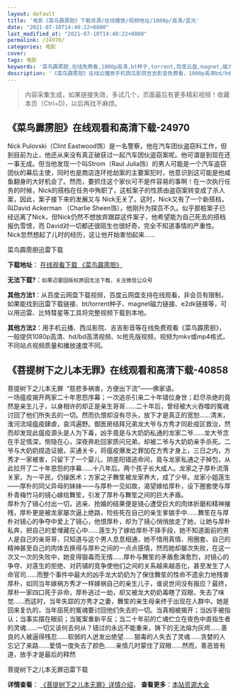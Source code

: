 ```yaml
---
layout: default
title: '电影《菜鸟霹雳胆》下载资源/在线播放/视频地址/1080p/高清/蓝光'
date: "2021-07-10T14:40:22+0800"
last_modified_at: "2021-07-10T14:40:22+0800"
permalink: /24970/
categories: 电影
cover:
tags: 电影
keywords: '菜鸟霹雳胆,在线免费看,1080p高清,bt种子,torrent,百度云盘,magnet,磁力链,迅雷下载资源'
description: '《菜鸟霹雳胆》在线云播放手机西瓜影院吉吉影音免费看，1080p高清bd/hd未删减完整版和tc抢先枪版，mkv/mp4格式，附带bt/torrent种子、magnet/磁力链、百度云盘、网盘资源迅雷下载链接'
---
```


>内容采集生成，如果链接失效，多试几个，页面最后有更多精彩视频！收藏本页（Ctrl+D)，以后再找不麻烦。


## 《菜鸟霹雳胆》在线观看和高清下载-24970

Nick Pulovski（Clint Eastwood饰）是一名警察，他在汽车团伙盗窃科工作，但到目前为止，他还从来没有真正破获过一起汽车团伙盗窃案呢。他可谓是到现在还一事无成。但当他发现一个叫Strom（Raul Julia饰）的男人可能是一个汽车盗窃团伙的幕后主使，同时也是商店连环抢劫案的主要案犯时，他意识到这可能是他咸鱼翻身的大好机会了。然而，要抓住这个家伙可不是件容易的事啊！在一次执行任务的时候，Nick的搭档在任务中殉职了，这桩案子的性质由盗窃案转变成了杀人案，因此，案子接下来的发展又与 Nick无关了。这时，Nick又有了一个新搭档，叫David Ackerman （Charlie Sheen饰），他刚升为探员不久。似乎那桩案子已经远离了Nick，但Nick仍然不想放弃跟踪这件案子，他希望能为自己死去的搭档报仇雪恨，而 David对一切都还很陌生也很好奇，完全不知道事情的严重性。Nick忽然想起了儿时的经历，这让他开始害怕起来&hellip;…


菜鸟霹雳胆迅雷下载

**下载地址**： [在线观看下载 《菜鸟霹雳胆》](https://www.993dy.com//vod-detail-id-23195.html) 


**无法下载?**：`如果迅雷因版权原因无法下载，关注微信公众号 `

**其他方法1**：从百度云网盘下载视频，百度云网盘支持在线观看，非会员有限制，如果能找到迅雷下载链接、bt/torrent种子、magnet磁力链接、e2dk链接等，可以用迅雷、比特彗星等工具将完整视频下载到本地。

**其他方法2**：用手机云播、西瓜影院、吉吉影音等在线免费观看《菜鸟霹雳胆》，一般提供1080p高清、hd/bd高清视频、tc抢先版视频，视频为mkv或mp4格式，不同站点视频质量和播放速度不同。


## 《菩提树下之儿本无罪》在线观看和高清下载-40858

菩提树下之儿本无罪&nbsp; “慈悲多祸害，方便出下流&rdquo;——佛家语。<br />一场瘟疫揭开两家二十年恩怨序幕；一次追杀引来二十年错位身世；赶尽杀绝的竟然是亲生儿子，以身相许的却正是亲生哥哥……二十年后，曾经被大火吞噬的冤魂讨回了他们所失去的一切。然而仇恨却没有尽头，放下才是真正的宽恕……清末，淮河流域瘟疫肆虐，哀鸿遍野。御医房结拜兄弟龙大爷与方秀才同赴疫区救治，然而却发现此瘟疫源头是人为下毒，凶手竟是与大奶奶私通的龙家二爷……龙大爷念在手足情深，恻隐在心，深夜奔赴回家质问兄弟，却被二爷与大奶奶亲手杀死。二爷与大奶奶捏造证据，买通关卡，将瘟疫爆发之罪加在方秀才身上，三日之内，方秀才一家被害，只留下了一个婴儿，阴差阳错逃命间，竟与龙家私通之子掉包，从此拉开了二十年恩怨的序幕……十八年后。两个孩子长大成人。龙家之子厚朴流落关家，为一平民，仍操医术；方家之子舞笙被龙家养大，成了少爷。龙家小姐莲生&mdash;—厚朴的同父异母的妹妹——与厚朴一见如故，渴望嫁给厚朴，设下圈套使与厚朴青梅竹马的镜心嫁给舞笙，引发了厚朴与舞笙之间的巨大矛盾。<br />厚朴为了镜心付出一切，逃亲、抢婚的结果便是镜心遭受巨大的肉体折磨和精神摧残，厚朴更是被龙家屡次逼上绝路，险些死在自己的亲生爹娘手中……舞笙在与厚朴对镜心的争夺中爱上了镜心，他恨厚朴，却为了镜心悄悄放走了她，让她与厚朴私奔，把自己的爱埋藏在心中……莲生为了嫁给厚朴不择手段，她不知道面前的男人是自己的亲哥哥，只知道与这个男人息息相通，她不惜用真情、用圈套、自己的精神甚至自己的肉体去换得与厚朴之间的一点点感情，然而她却屡次失败，在这一次又一次的失败中，她变得狠毒而无情&hellip;…厚朴与舞笙的矛盾愈演愈烈，对镜心的争夺、对莲生的拒绝、对药铺的竞争使他们之间的关系越来越恶化，甚至发生了人命官司……而整个事件中最大的凶手龙大奶奶为了保住舞笙的性命不遗余力地残害厚朴，如同当年嫁祸方秀才一样嫁祸自己的亲生儿子，谁说世间没有报应？最终，厚朴一家四口死于非命，厚朴逃过一劫，却又被龙大奶奶毒瞎了双眼，失去了味觉……而这时，当年失踪的方秀才之妻，舞笙的亲生母亲终于出现在人群中。她是回来复仇的，当年屈死的冤魂要讨回他们失去的一切。当真相被揭开；当凶手被指认；当事实摆在眼前；当冤案重新平反；当二十年前的亡魂伫立在夜色中直指生者的灵魂……一切又该何去何从？错过的永远不能重来，铸下的无法熔为灰烬&hellip;…善良的人被逼得残忍……软弱的人迸发出绝望&hellip;…狠毒的人失去了灵魂&hellip;…贪婪的人忘记了来路&hellip;…爱情一度失去了颜色……亲情几时蒙住了双眼&hellip;…然而，善恶皆有道，放手才是最后的释然


菩提树下之儿本无罪迅雷下载

**详情查看**： [《菩提树下之儿本无罪》详情介绍](/movie/40858/)， **查看更多**：[本站资源大全](/movie/t/all/)

